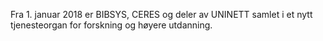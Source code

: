 
Fra 1. januar 2018 er BIBSYS, CERES og deler av UNINETT samlet i et nytt tjenesteorgan for forskning og høyere utdanning.

